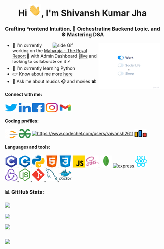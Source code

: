 <h1 align="center">Hi <img src="./img/Hi.gif" width="40px">, I'm Shivansh Kumar Jha</h1>

<h3 align="center">Crafting Frontend Intuition, 🧠 Orchestrating Backend Logic, and ⚙️ Mastering DSA</h3>

<img src="./img/life_balance.gif" alt="side Image" align="right" width="200" height="auto" />
<a href="https://theshivanshfolio.netlify.app/"> <img src="https://media3.giphy.com/media/ZEB6yFbLnhyQf7g3hn/giphy.gif" alt="side Gif" align="right" width="150" height="auto"/> </a>

- 🔭 I’m currently working on the [Maharaja - The Royal Resort](https://github.com/ShivanshKumarJha/maharaja-the-royal-resort) 🏨 with Admin Dashboard 🔗[live](https://maharaja-the-royal-resort.vercel.app) and looking to collaborate on it ⚡
- 🌱 I’m currently learning Python
- 👉 Know about me more [here](https://theshivanshfolio.netlify.app/)
- 💬 Ask me about musics 🎧 and movies 📽️

#### Connect with me:

<p align="left">
<a href="https://twitter.com/shivansh2003_26" target="blank"><img align="center" src="./img/Social/twitter.svg" alt="shivansh2003_26" height="30" width="40" /></a>
<a href="https://www.linkedin.com/in/shivansh-kumar-jha-4b3141234/" target="blank"><img align="center" src="./img/Social/linked-in-alt.svg" alt="https://www.linkedin.com/in/shivansh-kumar-jha-4b3141234/" height="30" width="40" /></a>
<a href="https://www.facebook.com/people/shivansh-kumar-jha/pfbid04g8hfhxzkvarq1bizqzvk7lkcmfkydqfzw8artojaaeucvjnk4zcce13lrnus8msl/?mibextid=zbwkwl" target="blank"><img align="center" src="./img/Social/facebook.svg" alt="https://www.facebook.com/people/shivansh-kumar-jha/pfbid04g8hfhxzkvarq1bizqzvk7lkcmfkydqfzw8artojaaeucvjnk4zcce13lrnus8msl/?mibextid=zbwkwl" height="30" width="40" /></a>
<a href="https://www.instagram.com/shivanshkumar.jha/" target="blank"><img align="center" src="./img/Social/instagram.svg" alt="https://www.instagram.com/shivanshkumar.jha/" height="30" width="40" /></a>
<a href="www.kumarjhashivansh@gmail.com" target="blank"><img align="center" src="./img/Social/google.svg" alt="www.kumarjhashivansh@gmail.com" height="30" width="40" /></a>

#### Coding profiles:

<p align="left">
<a href="https://www.leetcode.com/kumarjhashivansh" target="blank"><img align="center" src="./img/Social/leet-code.svg" alt="https://www.leetcode.com/kumarjhashivansh" height="30" width="40" /></a>
<a href="https://auth.geeksforgeeks.org/user/shiv26_2003" target="blank"><img align="center" src="./img/Social/geeks-for-geeks.svg" alt="https://auth.geeksforgeeks.org/user/shiv26_2003" height="30" width="40" /></a>
<a href="https://www.codechef.com/users/shivansh2611" target="blank"><img align="center" src="https://avatars.githubusercontent.com/u/11960354?v=4" alt="https://www.codechef.com/users/shivansh2611" height="30" width="40"/></a>
<a href="https://codeforces.com/profile/shivansh2611" target="blank"><img align="center" src="./img/Social/codeforces.svg" alt="https://codeforces.com/profile/shivansh2611" height="30" width="40" /></a>
</p>

#### Languages and tools:

<p align="left">  
<a href="https://www.cprogramming.com/" target="_blank" rel="noreferrer"> <img src="./img/ProgrammingLanguages/c.svg" alt="c" width="40" height="40"/> </a> 
<a href="https://www.w3schools.com/cpp/" target="_blank" rel="noreferrer"> <img src="./img/ProgrammingLanguages/cpp.svg" alt="cplusplus" width="40" height="40"/> </a>
<a href="https://www.python.org/" target="_blank" rel="noreferrer"> <img src="./img/ProgrammingLanguages/python.svg" alt="python" width="40" height="40"/> </a> 
<a href="https://www.w3.org/html/" target="_blank" rel="noreferrer"> <img src="./img/FrontendDevelopment/html.svg" alt="html5" width="40" height="40"/> </a>   </a> 
<a href="https://www.w3schools.com/css/" target="_blank" rel="noreferrer"> <img src="./img/FrontendDevelopment/css.svg" alt="css3" width="40" height="40"/> </a> 
<a href="https://developer.mozilla.org/en-US/docs/Web/JavaScript" target="_blank" rel="noreferrer"> <img src="./img/ProgrammingLanguages/javascript.svg" alt="javascript" width="40" height="40"/> </a>  
<a href="https://sass-lang.com" target="_blank" rel="noreferrer"> <img src="./img/FrontendDevelopment/sass.svg" alt="sass" width="40" height="40"/> </a>
<a href="https://www.mongodb.com/" target="_blank" rel="noreferrer"> <img src="./img/Database/mongodb.svg" alt="mongodb" width="40" height="40"/> </a>
<a href="https://expressjs.com" target="_blank" rel="noreferrer"> <img src="https://w7.pngwing.com/pngs/925/447/png-transparent-express-js-node-js-javascript-mongodb-node-js-text-trademark-logo.png" alt="express" width="40" height="40"/> </a> 
<a href="https://reactjs.org/" target="_blank" rel="noreferrer"> <img src="./img/FrontendDevelopment/reactjs.svg" alt="react" width="40" height="40"/> </a>
<a href="https://redux.js.org/" target="_blank" rel="noreferrer"> <img src="./img/FrontendDevelopment//redux.svg" alt="redux" width="40" height="40"/> </a>
<a href="https://nodejs.org" target="_blank" rel="noreferrer"> <img src="./img/BackendDevelopment/nodejs.svg" alt="nodejs" width="40" height="40"/> </a>
<a href="https://git-scm.com/" target="_blank" rel="noreferrer"> <img src="./img/Other/git.svg" alt="git" width="40" height="40"/> </a>  
<a href="https://www.mysql.com/" target="_blank" rel="noreferrer"> <img src="./img/Database/mysql.svg" alt="mysql" width="40" height="40"/> </a>
<a href="https://www.docker.com/" target="_blank" rel="noreferrer"> <img src="./img/BackendDevelopment//docker.svg" alt="mysql" width="40" height="40"/> </a>
</p>

### 📊 GitHub Stats:

<a href="https://github-readme-stats.vercel.app/api?username=shivanshkumarjha&theme=dark">
  <img height=200 align="center" src="https://github-readme-stats.vercel.app/api?username=shivanshkumarjha&theme=dark" />
</a>
<br><br>

<a href="https://github-readme-stats.vercel.app/api/top-langs?username=shivanshkumarjha&layout=compact&langs_count=8&card_width=320&theme=dark">
  <img height=200 align="center" src="https://github-readme-stats.vercel.app/api/top-langs?username=shivanshkumarjha&layout=compact&langs_count=8&card_width=320&theme=dark" />
</a>
<br><br>

<a href="https://streak-stats.demolab.com/?user=ShivanshKumarJha&theme=dark&hide_border=false">
  <img height=200 align="center" src="https://streak-stats.demolab.com/?user=ShivanshKumarJha&theme=dark&hide_border=false">
</a>
<br><br>

[![](https://visitcount.itsvg.in/api?id=ShivanshKumarJha&icon=0&color=6)](https://visitcount.itsvg.in)

